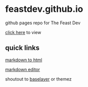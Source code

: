 # feastdev.github.io
github pages repo for The Feast Dev

[click here](https://feastdev.github.io) to view

## quick links

[markdown to html](https://markdowntohtml.com/)

[markdown editor](https://stackedit.io/app)

shoutout to [baselayer](https://thisanimus.github.io/baselayer.css/) or themez
